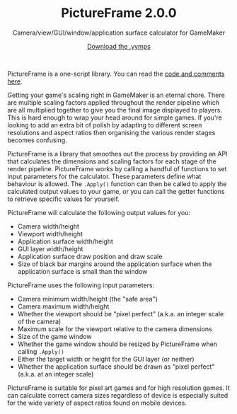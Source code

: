 <h1 align="center">PictureFrame 2.0.0</h1>

<p align="center">Camera/view/GUI/window/application surface calculator for GameMaker</p>

<p align="center"><a href="https://github.com/JujuAdams/PictureFrame/releases/">Download the .yymps</a></p>

&nbsp;

PictureFrame is a one-script library. You can read the <a href="https://github.com/JujuAdams/PictureFrame/blob/main/PictureFrame/scripts/PictureFrame/PictureFrame.gml">code and comments here</a>.

Getting your game's scaling right in GameMaker is an eternal chore. There are multiple scaling factors applied throughout the render pipeline which are all multiplied together to give you the final image displayed to players. This is hard enough to wrap your head around for simple games. If you're looking to add an extra bit of polish by adapting to different screen resolutions and aspect ratios then organising the various render stages becomes confusing.

PictureFrame is a library that smoothes out the process by providing an API that calculates the dimensions and scaling factors for each stage of the render pipeline. PictureFrame works by calling a handful of functions to set input parameters for the calculator. These parameters define what behaviour is allowed. The `.Apply()` function can then be called to apply the calculated output values to your game, or you can call the getter functions to retrieve specific values for yourself.

PictureFrame will calculate the following output values for you:
- Camera width/height
- Viewport width/height
- Application surface width/height
- GUI layer width/height
- Application surface draw position and draw scale
- Size of black bar margins around the application surface when the application surface is small than the window

PictureFrame uses the following input parameters:
- Camera minimum width/height (the "safe area")
- Camera maximum width/height
- Whether the viewport should be "pixel perfect" (a.k.a. an integer scale of the camera)
- Maximum scale for the viewport relative to the camera dimensions
- Size of the game window
- Whether the game window should be resized by PictureFrame when calling `.Apply()`
- Either the target width or height for the GUI layer (or neither)
- Whether the application surface should be drawn as "pixel perfect" (a.k.a. at an integer scale)

PictureFrame is suitable for pixel art games and for high resolution games. It can calculate correct camera sizes regardless of device is especially suited for the wide variety of aspect ratios found on mobile devices.
